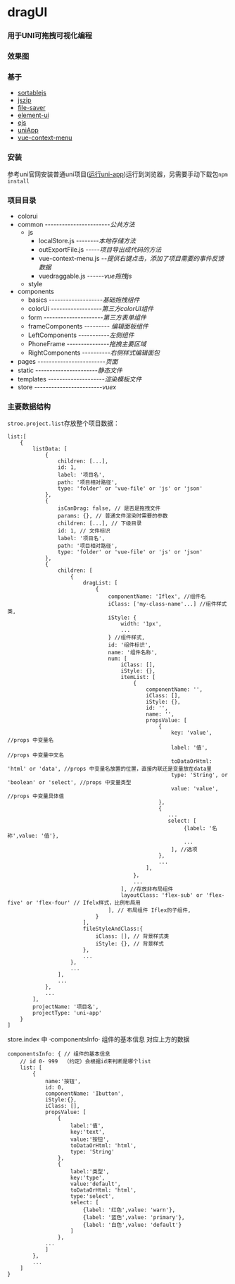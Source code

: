 # dragUI
### 用于UNI可拖拽可视化编程
### 效果图

### 基于
- [sortablejs](https://github.com/SortableJS/Vue.Draggable)
- [jszip](https://github.com/Stuk/jszip)
- [file-saver](https://github.com/eligrey/FileSaver.js)
- [element-ui](https://github.com/ElemeFE/element)
- [ejs](https://github.com/mde/ejs)
- [uniApp](https://github.com/dcloudio/uni-app)
- [vue-context-menu](https://github.com/xunleif2e/vue-context-menu)
### 安装
 参考uni官网安装普通uni项目([运行uni-app](https://uniapp.dcloud.io/quickstart?id=%e8%bf%90%e8%a1%8cuni-app))运行到浏览器，另需要手动下载包`npm install`
### 项目目录
- colorui
- common -----------------------_公共方法_
    - js
        - localStore.js --------_本地存储方法_
        - outExportFile.js -----_项目导出成代码的方法_
        - vue-context-menu.js --_提供右键点击，添加了项目需要的事件反馈数据_
        - vuedraggable.js ------_vue拖拽js_
    - style
- components 
    - basics -------------------_基础拖拽组件_
    - colorUi ------------------_第三方colorUI组件_
    - form ---------------------_第三方表单组件_
    - frameComponents --------- _编辑面板组件_
    - LeftComponents -----------_左侧组件_
    - PhoneFrame ---------------_拖拽主要区域_
    - RightComponents ----------_右侧样式编辑面包_
- pages ------------------------_页面_
- static  ----------------------_静态文件_
- templates --------------------_渲染模板文件_
- store ------------------------_vuex_

### 主要数据结构
`stroe.project.list`存放整个项目数据：<br>
```
list:[
    {
        listData: [
            {
                children: [...],
                id: 1,
                label: '项目名',
                path: '项目相对路径',
                type: 'folder' or 'vue-file' or 'js' or 'json' 
            },
            {
                isCanDrag: false, // 是否是拖拽文件
                params: {}, // 普通文件渲染时需要的参数
                children: [...], // 下级目录
                id: 1, // 文件标识
                label: '项目名',
                path: '项目相对路径',
                type: 'folder' or 'vue-file' or 'js' or 'json' 
            },
            {
                children: [
                    {
                        dragList: [
                            {
                                componentName: 'Iflex', //组件名
                                iClass: ['my-class-name'...] //组件样式类,
                                iStyle: {
                                    width: '1px',
                                    ...
                                } //组件样式,
                                id: '组件标识',
                                name: '组件名称',
                                num: [
                                    iClass: [],
                                    iStyle: {},
                                    itemList: [
                                        {
                                            componentName: '',
                                            iClass: [],
                                            iStyle: {},
                                            id: '',
                                            name: '',
                                            propsValue: [
                                                {
                                                    key: 'value', //props 中变量名
                                                    label: '值', //props 中变量中文名
                                                    toDataOrHtml: 'html' or 'data', //props 中变量名放置的位置，直接内联还是变量放在data里
                                                    type: 'String', or 'boolean' or 'select', //props 中变量类型
                                                    value: 'value', //props 中变量具体值
                                                },
                                                {
                                                   ...
                                                   select: [
                                                        {label: '名称',value: '值'},
                                                        ...
                                                    ], //选项
                                                },
                                                ...
                                            ],
                                        }，
                                        ...
                                    ], //存放非布局组件
                                    layoutClass: 'flex-sub' or 'flex-five' or 'flex-four' // Ifelx样式，比例布局用
                                ], // 布局组件 Iflex的子组件,
                            }
                        ],
                        fileStyleAndClass:{ 
                            iClass: [], // 背景样式类
                            iStyle: {}, // 背景样式
                        },
                        ...
                    },
                    ...
                ],
                ...
            },
            ...
        ],
        projectName: '项目名',
        projectType: 'uni-app'
    }
]
```

store.index 中 ·componentsInfo· 组件的基本信息 对应上方的数据
```
componentsInfo: { // 组件的基本信息
    // id 0- 999  （约定）会根据id来判断是哪个list
    list: [
        {
            name:'按钮',
            id: 0,
            componentName: 'Ibutton',
            iStyle:{},
            iClass: [],
            propsValue: [
                {   
                    label:'值',
                    key:'text',
                    value:'按钮',
                    toDataOrHtml: 'html',
                    type: 'String'
                },
                {
                    label:'类型',
                    key:'type',
                    value:'default',
                    toDataOrHtml: 'html',
                    type:'select',
                    select: [
                        {label: '红色',value: 'warn'},
                        {label: '蓝色',value: 'primary'},
                        {label: '白色',value: 'default'}
                    ]
                },
            ...
            ]
        },
        ...
    ]
}
```

